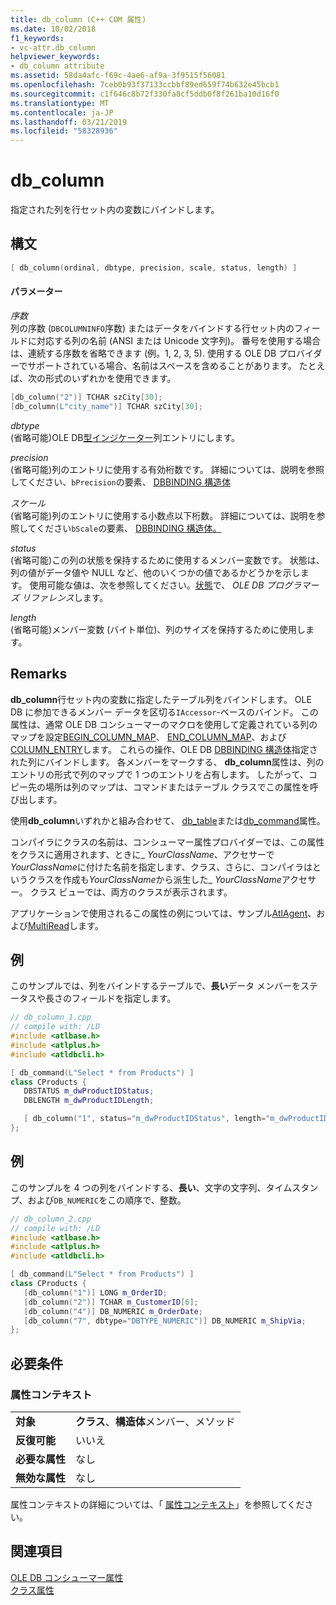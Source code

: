 ```yaml
---
title: db_column (C++ COM 属性)
ms.date: 10/02/2018
f1_keywords:
- vc-attr.db_column
helpviewer_keywords:
- db_column attribute
ms.assetid: 58da4afc-f69c-4ae6-af9a-3f9515f56081
ms.openlocfilehash: 7ceb0b93f37133ccbbf89ed659f74b632e45bcb1
ms.sourcegitcommit: c1f646c8b72f330fa8cf5ddb0f8f261ba10d16f0
ms.translationtype: MT
ms.contentlocale: ja-JP
ms.lasthandoff: 03/21/2019
ms.locfileid: "58328936"
---
```

# <a name="dbcolumn"></a>db_column

指定された列を行セット内の変数にバインドします。

## <a name="syntax"></a>構文

```cpp
[ db_column(ordinal, dbtype, precision, scale, status, length) ]
```

#### <a name="parameters"></a>パラメーター

*序数*<br/>
列の序数 (`DBCOLUMNINFO`序数) またはデータをバインドする行セット内のフィールドに対応する列の名前 (ANSI または Unicode 文字列)。 番号を使用する場合は、連続する序数を省略できます (例。1, 2, 3, 5). 使用する OLE DB プロバイダーでサポートされている場合、名前はスペースを含めることがあります。 たとえば、次の形式のいずれかを使用できます。

```cpp
[db_column("2")] TCHAR szCity[30];
[db_column(L"city_name")] TCHAR szCity[30];
```

*dbtype*<br/>
(省略可能)OLE DB[型インジケーター](/previous-versions/windows/desktop/ms711251(v=vs.85))列エントリにします。

*precision*<br/>
(省略可能)列のエントリに使用する有効桁数です。 詳細については、説明を参照してください、`bPrecision`の要素、 [DBBINDING 構造体](/previous-versions/windows/desktop/ms716845(v=vs.85))

*スケール*<br/>
(省略可能)列のエントリに使用する小数点以下桁数。 詳細については、説明を参照してください`bScale`の要素、 [DBBINDING 構造体。](/previous-versions/windows/desktop/ms716845(v=vs.85))

*status*<br/>
(省略可能)この列の状態を保持するために使用するメンバー変数です。 状態は、列の値がデータ値や NULL など、他のいくつかの値であるかどうかを示します。 使用可能な値は、次を参照してください。[状態](/previous-versions/windows/desktop/ms722617(v=vs.85))で、 *OLE DB プログラマーズ リファレンス*します。

*length*<br/>
(省略可能)メンバー変数 (バイト単位)、列のサイズを保持するために使用します。

## <a name="remarks"></a>Remarks

**db_column**行セット内の変数に指定したテーブル列をバインドします。 OLE DB に参加できるメンバー データを区切る`IAccessor`-ベースのバインド。 この属性は、通常 OLE DB コンシューマーのマクロを使用して定義されている列のマップを設定[BEGIN_COLUMN_MAP](../../data/oledb/begin-column-map.md)、 [END_COLUMN_MAP](../../data/oledb/end-column-map.md)、および[COLUMN_ENTRY](../../data/oledb/column-entry.md)します。 これらの操作、OLE DB [DBBINDING 構造体](/previous-versions/windows/desktop/ms716845(v=vs.85))指定された列にバインドします。 各メンバーをマークする、 **db_column**属性は、列のエントリの形式で列のマップで 1 つのエントリを占有します。 したがって、コピー先の場所は列のマップは、コマンドまたはテーブル クラスでこの属性を呼び出します。

使用**db_column**いずれかと組み合わせて、 [db_table](db-table.md)または[db_command](db-command.md)属性。

コンパイラにクラスの名前は、コンシューマー属性プロバイダーでは、この属性をクラスに適用されます、ときに\_ *YourClassName*、アクセサーで*YourClassName*に付けた名前を指定します、クラス、さらに、コンパイラはというクラスを作成も*YourClassName*から派生した\_ *YourClassName*アクセサー。  クラス ビューでは、両方のクラスが表示されます。

アプリケーションで使用されるこの属性の例については、サンプル[AtlAgent](https://github.com/Microsoft/VCSamples)、および[MultiRead](https://github.com/Microsoft/VCSamples)します。

## <a name="example"></a>例

このサンプルでは、列をバインドするテーブルで、**長い**データ メンバーをステータスや長さのフィールドを指定します。

```cpp
// db_column_1.cpp
// compile with: /LD
#include <atlbase.h>
#include <atlplus.h>
#include <atldbcli.h>

[ db_command(L"Select * from Products") ]
class CProducts {
   DBSTATUS m_dwProductIDStatus;
   DBLENGTH m_dwProductIDLength;

   [ db_column("1", status="m_dwProductIDStatus", length="m_dwProductIDLength") ] LONG m_ProductID;
};
```

## <a name="example"></a>例

このサンプルを 4 つの列をバインドする、**長い**、文字の文字列、タイムスタンプ、および`DB_NUMERIC`をこの順序で、整数。

```cpp
// db_column_2.cpp
// compile with: /LD
#include <atlbase.h>
#include <atlplus.h>
#include <atldbcli.h>

[ db_command(L"Select * from Products") ]
class CProducts {
   [db_column("1")] LONG m_OrderID;
   [db_column("2")] TCHAR m_CustomerID[6];
   [db_column("4")] DB_NUMERIC m_OrderDate;
   [db_column("7", dbtype="DBTYPE_NUMERIC")] DB_NUMERIC m_ShipVia;
};
```

## <a name="requirements"></a>必要条件

### <a name="attribute-context"></a>属性コンテキスト

|||
|-|-|
|**対象**|**クラス**、**構造体**メンバー、メソッド|
|**反復可能**|いいえ|
|**必要な属性**|なし|
|**無効な属性**|なし|

属性コンテキストの詳細については、「 [属性コンテキスト](cpp-attributes-com-net.md#contexts)」を参照してください。

## <a name="see-also"></a>関連項目

[OLE DB コンシューマー属性](ole-db-consumer-attributes.md)<br/>
[クラス属性](class-attributes.md)
